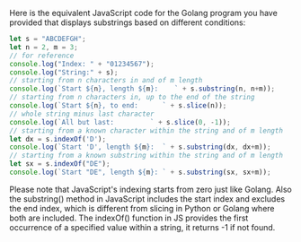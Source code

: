 Here is the equivalent JavaScript code for the Golang program you have provided that displays substrings based on different conditions:

```javascript
let s = "ABCDEFGH";
let n = 2, m = 3;
// for reference
console.log("Index: " + "01234567");
console.log("String:" + s);
// starting from n characters in and of m length
console.log(`Start ${n}, length ${m}:    ` + s.substring(n, n+m));
// starting from n characters in, up to the end of the string
console.log(`Start ${n}, to end:      ` + s.slice(n));
// whole string minus last character
console.log(`All but last:         ` + s.slice(0, -1));
// starting from a known character within the string and of m length
let dx = s.indexOf('D');
console.log(`Start 'D', length ${m}:  ` + s.substring(dx, dx+m));
// starting from a known substring within the string and of m length
let sx = s.indexOf("DE");
console.log(`Start "DE", length ${m}: ` + s.substring(sx, sx+m));
``` 
Please note that JavaScript's indexing starts from zero just like Golang. Also the substring() method in JavaScript includes the start index and excludes the end index, which is different from slicing in Python or Golang where both are included. The indexOf() function in JS provides the first occurrence of a specified value within a string, it returns -1 if not found.
